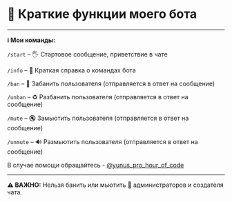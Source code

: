 # 🤖 Краткие функции моего бота

---

**ℹ️ Мои команды:**

```/start``` – 🖐 Стартовое сообщение, приветствие в чате  

```/info``` – 📖 Краткая справка о командах бота  

```/ban``` – 🔨 Забанить пользователя (отправляется в ответ на сообщение)

```/unban``` – ♻️ Разбанить пользователя (отправляется в ответ на сообщение) 

```/mute``` – 🔇 Замьютить пользователя (отправляется в ответ на сообщение) 

```/unmute``` – 🔊 Размьютить пользователя (отправляется в ответ на сообщение)

В случае помощи обращайтесь - [@yunus_pro_hour_of_code](https://web.telegram.org/a/#6475466684)

---
                 
**⚠️ ВАЖНО:** Нельзя банить или мьютить 👑 администраторов и создателя чата.
